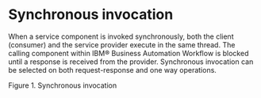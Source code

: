 <!-- image -->

# Synchronous invocation

When a service component is invoked synchronously, both the client (consumer) and the service
provider execute in the same thread. The calling component within IBM® Business Automation Workflow is blocked until a response is received from
the provider. Synchronous invocation can be selected on both request-response and one way
operations.

Figure 1. Synchronous invocation

<!-- image -->